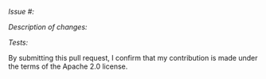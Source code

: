 *Issue #:*

*Description of changes:*

*Tests:*


By submitting this pull request, I confirm that my contribution is made under the terms of the Apache 2.0 license.
